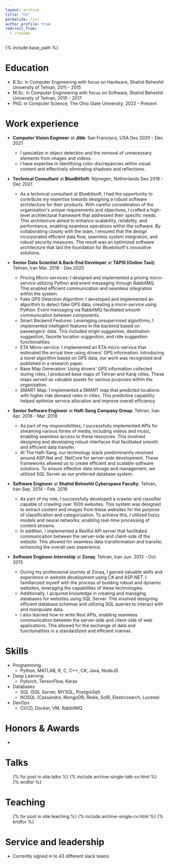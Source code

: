 ```yaml
---
layout: archive
title: "CV"
permalink: /cv/
author_profile: true
redirect_from:
  - /resume
---
```


{% include base_path %}

Education
======
* B.Sc. in Computer Engineering with focus on Hardware, Shahid Beheshti University of Tehran, 2011 - 2015
* M.Sc. in Computer Engineering with focus on Software, Shahid Beheshti University of Tehran, 2015 - 2017
* PhD. in Computer Science, The Ohio State University, 2022 - Present

Work experience
======
* __Computer Vision Engineer__ at __Jibb__: San Francisco, USA Des 2020 - Dec 2021
  * I specialize in object detection and the removal of unnecessary elements from images and videos.
  * I have expertise in identifying color discrepancies within visual content and effectively eliminating shadows and reflections.

* __Technical Consultant__ at __BlueBitSoft__: Nijmegen, Netherlands Des 2018 - Dec 2021
  * As a technical consultant at Bluebitsoft, I had the opportunity to contribute my expertise towards designing a robust software architecture for their products. With careful consideration of the organization's unique requirements and objectives, I crafted a high-level architectural framework that addressed their specific needs. This architecture aimed to enhance scalability, reliability, and performance, enabling seamless operations within the software. By collaborating closely with the team, I ensured that the design incorporated efficient data flow, seamless system integration, and robust security measures. The result was an optimized software architecture that laid the foundation for Bluebitsoft's innovative solutions.

* __Senior Data Scientist & Back-End Developer__ at __TAPSI (Online Taxi)__: Tehran, Iran Mar. 2018 - Des 2020
  * Pricing Micro-services: I designed and implemented a pricing micro-service utilizing Python and event messaging through RabbitMQ. This enabled efficient communication and seamless integration within the system. 
  * Fake GPS Detection Algorithm: I developed and implemented an algorithm to detect fake GPS data, creating a micro-service using Python. Event messaging via RabbitMQ facilitated smooth communication between components. 
  * Smart Backend Features: Leveraging unsupervised algorithms, I implemented intelligent features in the backend based on passengers' data. This included origin suggestion, destination suggestion, favorite location suggestion, and ride suggestion functionalities. 
  * ETA Micro-service: I implemented an ETA micro-service that estimated the arrival time using drivers' GPS information. Introducing a novel algorithm based on GPS data, our work was recognized and published in a research paper. 
  * Base Map Generation: Using drivers' GPS information collected during rides, I produced base maps of Tehran and Karaj cities. These maps served as valuable assets for various purposes within the organization. 
  * SMART Map: I implemented a SMART map that predicted locations with higher ride demand rates in cities. This predictive capability helped optimize service allocation and improve overall efficiency.

* __Senior Software Engineer__ at __Haft-Sang Company Group__: Tehran, Iran Apr. 2016 - Mar. 2018
  * As part of my responsibilities, I successfully implemented APIs for streaming various forms of media, including videos and music, enabling seamless access to these resources. This involved designing and developing robust interfaces that facilitated smooth and efficient data transfer.
  * At The Haft-Sang, our technology stack predominantly revolved around ASP.Net and .NetCore for server-side development. These frameworks allowed us to create efficient and scalable software solutions. To ensure effective data storage and management, we utilized SQL Server as our preferred database system.

* __Software Engineer__ at __Shahid Beheshti Cyberspace Faculty__: Tehran, Iran Sep. 2014 - Feb. 2016
  * As part of my role, I successfully developed a crawler and classifier capable of crawling over 1000 websites. This system was designed to extract content and images from these websites for the purpose of classification and categorization. To achieve this, I utilized fuzzy models and neural networks, enabling real-time processing of content streams.
  * In addition, I implemented a Restful API server that facilitated communication between the server-side and client-side of the website. This allowed for seamless data transformation and transfer, enhancing the overall user experience.

* __Software Engineer Internship__ at __Zoraq__: Tehran, Iran Jun. 2013 - Oct. 2013
  * During my professional journey at Zoraq, I gained valuable skills and experience in website development using C# and ASP.NET. I familiarized myself with the process of building robust and dynamic websites, leveraging the capabilities of these technologies.
  * Additionally, I acquired knowledge in creating and managing databases for websites using SQL Server. This involved designing efficient database schemas and utilizing SQL queries to interact with and manipulate data.
  * I also learned how to write Rest APIs, enabling seamless communication between the server-side and client-side of web applications. This allowed for the exchange of data and functionalities in a standardized and efficient manner.



Skills
======
* Programming
  * Python, MATLAB, R, C, C++, C#, Java, NodeJS
* Deep Learning
  * Pytorch, TensorFlow, Keras
* Databases
  * SQL (SQL Server, MYSQL, PostgreSql)
  * NOSQL (Cassandra, MongoDB, Redis, SolR, Elasticsearch, Lucene)
* DevOps
  * CI/CD, Docker, VM, RabbitMQ


Honors & Awards
======
* 
  
Talks
======
  <ul>{% for post in site.talks %}
    {% include archive-single-talk-cv.html %}
  {% endfor %}</ul>
  
Teaching
======
  <ul>{% for post in site.teaching %}
    {% include archive-single-cv.html %}
  {% endfor %}</ul>
  
Service and leadership
======
* Currently signed in to 43 different slack teams
